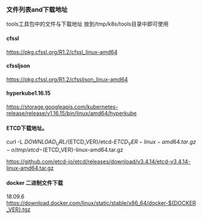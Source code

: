 ### 文件列表and下载地址
tools工具包中的文件与下载地址
放到/tmp/k8s/tools目录中即可使用
#### cfssl
https://pkg.cfssl.org/R1.2/cfssl_linux-amd64

#### cfssljson
https://pkg.cfssl.org/R1.2/cfssljson_linux-amd64

#### hyperkube1.16.15
https://storage.googleapis.com/kubernetes-release/release/v1.16.15/bin/linux/amd64/hyperkube

#### ETCD下载地址。
curl -L ${DOWNLOAD_URL}/${ETCD_VER}/etcd-${ETCD_VER}-linux-amd64.tar.gz -o /tmp/etcd-${ETCD_VER}-linux-amd64.tar.gz

https://github.com/etcd-io/etcd/releases/download/v3.4.14/etcd-v3.4.14-linux-amd64.tar.gz

#### docker 二进制文件下载
18.09.6
https://download.docker.com/linux/static/stable/x86_64/docker-${DOCKER_VER}.tgz